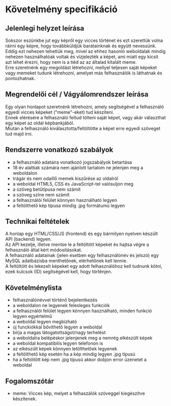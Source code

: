 # Követelmény specifikáció
## Jelenlegi helyzet leírása
Sokszor eszünkbe jut egy képről egy vicces történet és ezt szerettük volna ráírni egy képre, hogy továbbküldjük barátainknak és együtt nevessünk. Eddig ezt nehezen tehettük meg, mivel az ehhez hasonló weboldalak mindig nehezen használhatóak voltak és vízjelezték a képet, ami miatt egy kicsit azt lehet érezni, hogy nem is a tiéd az az általad kitalált meme.  
Erre szeretnénk egy megoldást létrehozni, mellyel teljesen saját képeket vagy memeket tudunk létrehozni, amelyet más felhasználók is láthatnak és pontozhatnak. 

## Megrendelői cél / Vágyálomrendszer leírása
Egy olyan honlapot szeretnénk létrehozni, amely segítségével a felhasználó egyedi vicces képeket ("meme"-eket) tud készíteni.  
Ennek elérésére a felhasználó feltud tölteni saját képet, vagy akár választhat egy képet az oldal képbankjából.  
Miután a felhasználó kiválasztotta/feltöltötte a képet erre egyedi szöveget tud majd írni.

## Rendszerre vonatkozó szabályok
- a felhasználó adataira vonatkozó jogszabályok betartása
- 18 év alattiak számára nem ajánlott tartalom ne jelenjen meg a weboldalon
- trágár és nem odaillő memek kiszűrése az oldalról
- a weboldal HTML5, CSS és JavaScript-tel valósuljon meg
- a szöveg betűtípusa nem számít
- a szöveg színe nem számít
- a felhasználói felület könnyen használható legyen
- a feltölthető kép típusa mindig .jpg formátumú legyen

## Technikai feltételek
A honlap egy HTML/CSS/JS (frontend) és egy bármilyen nyelven készült API (backend) legyen.  
Az API kezelje, illetve mentse le a feltöltött képeket és hajtsa végre a felhasználó által kért módosításokat.  
A felhasználó adatainak (jelen esetben egy felhasználónév és jelszó) egy MySQL adatbázisba menthetőnek, elérhetőnek kell lennie.  
A feltöltött és lekezelt képeket egy adott felhasználóhoz kell tudnunk kötni, ezek kulcsok (ID) segítségével kell, hogy történjen.

## Követelménylista
- felhasználónévvel történő bejelentkezés
- a weboldalon ne legyenek felesleges funkciók
- a felhasználói felület legyen könnyen használható, minden funkció legyen egyértelmű
- a weboldal legyen megbízható
- új funckiókkal bővíthető legyen a weboldal
- bírja a magas látogatottságot/nagy terhelést
- a weboldalra belépéskor jelenjenek meg a nemrég elkészült képek
- a weboldal kompatibilis legyen telefonon is
- az elkészült képek könnyen letölthetőek legyenek
- a feltölthető kép esetén ha a kép mindig legyen .jpg típusú
- ha a feltöltött kép nem .jpg típusú akkor dobjon error üzenetet a weboldal

## Fogalomszótár
- meme: Vicces kép, melyet a felhaszálók szöveggel kiegészítve készítenek.
